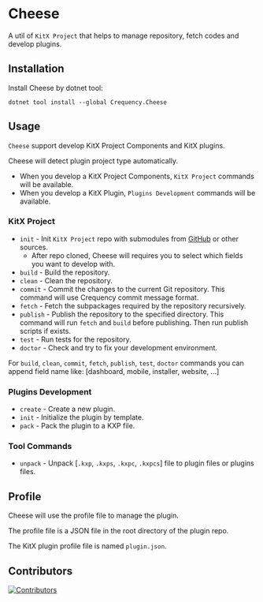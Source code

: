 ﻿# Cheese

A util of `KitX Project` that helps to manage repository, fetch codes and develop plugins.

## Installation

Install Cheese by dotnet tool:

```shell
dotnet tool install --global Crequency.Cheese
```

## Usage

`Cheese` support develop KitX Project Components and KitX plugins.

Cheese will detect plugin project type automatically.

- When you develop a KitX Project Components, `KitX Project` commands will be available.
- When you develop a KitX Plugin, `Plugins Development` commands will be available.

### KitX Project

- `init` - Init `KitX Project` repo with submodules from [GitHub](https://github.com/Crequency/KitX) or other sources.
    - After repo cloned, Cheese will requires you to select which fields you want to develop with.
- `build` - Build the repository.
- `clean` - Clean the repository.
- `commit` - Commit the changes to the current Git repository. This command will use Crequency commit message format.
- `fetch` - Fetch the subpackages required by the repository recursively.
- `publish` - Publish the repository to the specified directory. This command will run `fetch` and `build` before publishing. Then run publish scripts if exists.
- `test` - Run tests for the repository.
- `doctor` - Check and try to fix your development environment.

For `build`, `clean`, `commit`, `fetch`, `publish`, `test`, `doctor` commands you can append field name like: [dashboard, mobile, installer, website, ...]

### Plugins Development

- `create` - Create a new plugin.
- `init` - Initialize the plugin by template.
- `pack` - Pack the plugin to a KXP file.

### Tool Commands

- `unpack` - Unpack [`.kxp`, `.kxps`, `.kxpc`, `.kxpcs`] file to plugin files or plugins files.

## Profile

Cheese will use the profile file to manage the plugin.

The profile file is a JSON file in the root directory of the plugin repo.

The KitX plugin profile file is named `plugin.json`.

## Contributors

[![Contributors](https://contrib.rocks/image?repo=Crequency/Cheese)](https://github.com/Crequency/Cheese/graphs/contributors)
